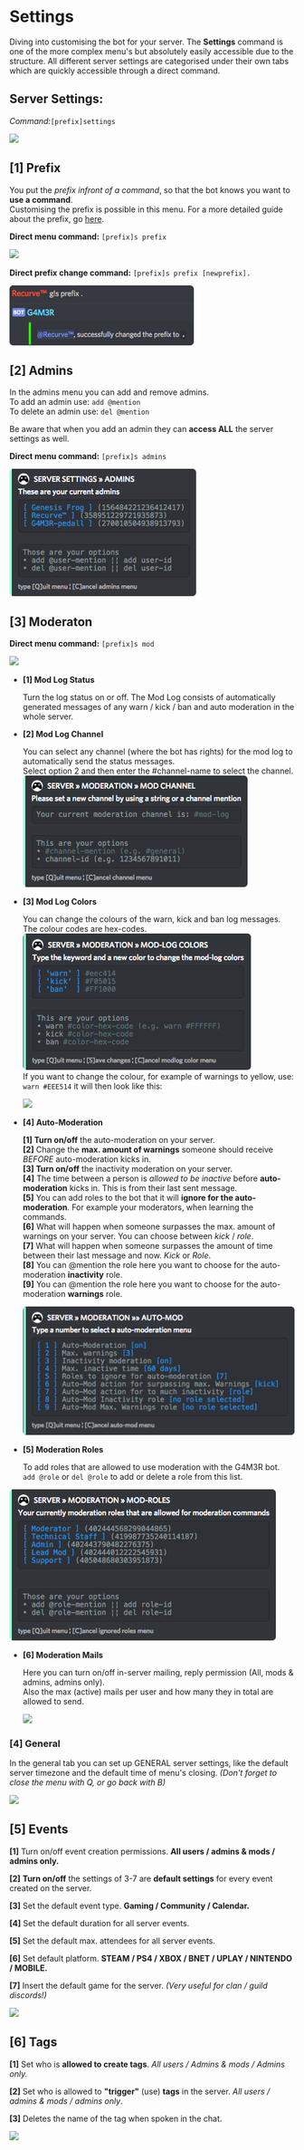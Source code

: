 # Settings

Diving into customising the bot for your server. The **Settings** command is one of the more complex menu's but absolutely easily accessible due to the structure. All different server settings are categorised under their own tabs which are quickly accessible through a direct command.

## Server Settings:

_Command:_`[prefix]settings`

![](../../.gitbook/assets/serversettings.png)

## \[1\] Prefix

You put the _prefix infront of a command_, so that the bot knows you want to **use a command**.  
Customising the prefix is possible in this menu. For a more detailed guide about the prefix, go [here](../../setting-up/prefix.md).

**Direct menu command:** `[prefix]s prefix`

![](../../.gitbook/assets/serversettingsprefix.png)

**Direct prefix change command:** `[prefix]s prefix [newprefix].`

![](../../.gitbook/assets/prefixchange.png)

## \[2\] Admins

In the admins menu you can add and remove admins.  
To add an admin use: `add @mention`  
To delete an admin use: `del @mention`

Be aware that when you add an admin they can **access ALL** the server settings as well.

**Direct menu command:** `[prefix]s admins`

![](../../.gitbook/assets/settings-admin.png)

## \[3\] Moderaton

**Direct menu command:** `[prefix]s mod`

![](../../.gitbook/assets/settings-moderation.png)

* **\[1\] Mod Log Status**

  Turn the log status on or off. The Mod Log consists of automatically generated messages of any warn / kick / ban and auto moderation in the whole server.

* **\[2\] Mod Log Channel**

  You can select any channel \(where the bot has rights\) for the mod log to automatically send the status messages.  
  Select option 2 and then enter the \#channel-name to select the channel.  
  ![](../../.gitbook/assets/server_mod_moglodchannel.png)

* **\[3\] Mod Log Colors**

  You can change the colours of the warn, kick and ban log messages. The colour codes are hex-codes.  
  ![](../../.gitbook/assets/server_moderation_modlogcolours.png)  
  If you want to change the colour, for example of warnings to yellow, use: `warn #EEE514` it will then look like this:

  ![](../../.gitbook/assets/mod_warnyellow.png)

* **\[4\] Auto-Moderation**

  **\[1\] Turn on/off** the auto-moderation on your server.  
  **\[2\]** Change the **max. amount of warnings** someone should receive _BEFORE_ auto-moderation kicks in.  
  **\[3\] Turn on/off** the inactivity moderation on your server.  
  **\[4\]** The time between a person is _allowed to be inactive_ before **auto-moderation** kicks in. This is from their last sent message.  
  **\[5\]** You can add roles to the bot that it will **ignore for the auto-moderation**. For example your moderators, when learning the commands.  
  **\[6\]** What will happen when someone surpasses the max. amount of warnings on your server. You can choose between _kick_ / _role_.  
  **\[7\]** What will happen when someone surpasses the amount of time between their last message and now. _Kick_ or _Role_.  
  **\[8\]** You can @mention the role here you want to choose for the auto-moderation **inactivity** role.  
  **\[9\]** You can @mention the role here you want to choose for the auto-moderation **warnings** role.

  ![](../../.gitbook/assets/server_mod_auto-mod.png)

* **\[5\] Moderation Roles**

  To add roles that are allowed to use moderation with the G4M3R bot.  
  `add @role` or `del @role` to add or delete a role from this list.

![](../../.gitbook/assets/server_mod_mod-roles.png)

* **\[6\] Moderation Mails**

  Here you can turn on/off in-server mailing, reply permission \(All, mods & admins, admins only\).  
  Also the max \(active\) mails per user and how many they in total are allowed to send.

  ![](../../.gitbook/assets/server_mod_mail.png)

### \[4\] General

In the general tab you can set up GENERAL server settings, like the default server timezone and the default time of menu's closing. _\(Don't forget to close the menu with Q, or go back with B\)_

![](../../.gitbook/assets/settings-general.png)

## \[5\] Events

**\[1\]** Turn on/off event creation permissions. **All users / admins & mods / admins only.**

**\[2\]** **Turn on/off** the settings of 3-7 are **default settings** for every event created on the server.

**\[3\]** Set the default event type. **Gaming / Community / Calendar.**

**\[4\]** Set the default duration for all server events.

**\[5\]** Set the default max. attendees for all server events.

**\[6\]** Set default platform. **STEAM / PS4 / XBOX / BNET / UPLAY / NINTENDO / MOBILE.**

**\[7\]** Insert the default game for the server. _\(Very useful for clan / guild discords!\)_

![](../../.gitbook/assets/settings-event.png)

## \[6\] Tags

**\[1\]** Set who is **allowed to create tags**. _All users / Admins & mods / Admins only._

**\[2\]** Set who is allowed to **"trigger"** \(use\) **tags** in the server. _All users / admins & mods / admins only_.

**\[3\]** Deletes the name of the tag when spoken in the chat.

![](../../.gitbook/assets/serversettings_tags.png)

